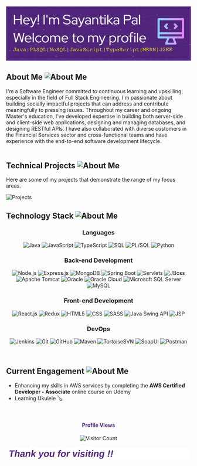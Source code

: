 ![Header](./github-header-image.png)

## About Me <img src="https://media3.giphy.com/media/v1.Y2lkPTc5MGI3NjExNmhjcHh1N3NqOGJ5M3hyajhoN2k0eWQydmdqZWp5dDFkZWVwY2x0aSZlcD12MV9pbnRlcm5hbF9naWZfYnlfaWQmY3Q9Zw/0GsNMsRwDKKMjiwIe5/giphy.webp" alt="About Me" width="25"/>

I'm a Software Engineer committed to continuous learning and upskilling, especially in the field of Full Stack Engineering. I'm passionate about building socially impactful projects that can address and contribute meaningfully to pressing issues. Throughout my career and ongoing Master's education, I've developed expertise in building both server-side and client-side web applications, designing and managing databases, and designing RESTful APIs. I have also collaborated with diverse customers in the Financial Services sector and cross-functional teams and have experience with the end-to-end software development lifecycle.
</br></br>

## Technical Projects <img src="https://media4.giphy.com/media/v1.Y2lkPTc5MGI3NjExa2VoNjgzNmJ3ZzE5OGc1bzZtYWw3d3hkMXc4c3B3cHc3bHV3ZWl4MSZlcD12MV9pbnRlcm5hbF9naWZfYnlfaWQmY3Q9Zw/L1E6n392K9E1lypVEM/giphy.webp" alt="About Me" width="25"/>
Here are some of my projects that demonstrate the range of my focus areas.

<img width="600" alt="Projects" src="https://github.com/Pal-96/Pal-96/assets/119008696/f633295d-3d67-4cd8-92f0-df1101bc3b2c">

## Technology Stack <img src="https://media0.giphy.com/media/v1.Y2lkPTc5MGI3NjExajdnbjI0ODFmenEwczQ5emNjMHkyb3g2dGlnbjZnazdqdWdyOWh5dCZlcD12MV9pbnRlcm5hbF9naWZfYnlfaWQmY3Q9Zw/2AjwKqoBdgRDIN6wI9/giphy.webp" alt="About Me" width="30"/>
<div align="center">

### Languages
![Java](https://img.shields.io/badge/Java-007396?style=for-the-badge&logo=java&logoColor=white)
![JavaScript](https://img.shields.io/badge/JavaScript-F7DF1E?style=for-the-badge&logo=javascript&logoColor=black)
![TypeScript](https://img.shields.io/badge/TypeScript-007ACC?style=for-the-badge&logo=typescript&logoColor=white)
![SQL](https://img.shields.io/badge/SQL-003B57?style=for-the-badge&logo=sql&logoColor=white)
![PL/SQL](https://img.shields.io/badge/PL%2FSQL-FFD700?style=for-the-badge&logo=oracle&logoColor=black)
![Python](https://img.shields.io/badge/Python-3776AB?style=for-the-badge&logo=python&logoColor=white)

### Back-end Development
![Node.js](https://img.shields.io/badge/Node.js-43853D?style=for-the-badge&logo=node.js&logoColor=white)
![Express.js](https://img.shields.io/badge/Express.js-000000?style=for-the-badge&logo=express&logoColor=white)
![MongoDB](https://img.shields.io/badge/MongoDB-47A248?style=for-the-badge&logo=mongodb&logoColor=white)
![Spring Boot](https://img.shields.io/badge/Spring_Boot-6DB33F?style=for-the-badge&logo=spring-boot&logoColor=white)
![Servlets](https://img.shields.io/badge/Servlets-007396?style=for-the-badge&logo=java&logoColor=white)
![JBoss](https://img.shields.io/badge/JBoss-A8B9CC?style=for-the-badge&logo=jboss&logoColor=white)
![Apache Tomcat](https://img.shields.io/badge/Apache_Tomcat-F8DC75?style=for-the-badge&logo=apache&logoColor=black)
![Oracle](https://img.shields.io/badge/Oracle-F80000?style=for-the-badge&logo=oracle&logoColor=white)
![Oracle Cloud](https://img.shields.io/badge/Oracle_Cloud-F80000?style=for-the-badge&logo=oracle&logoColor=white)
![Microsoft SQL Server](https://img.shields.io/badge/Microsoft_SQL_Server-CC2927?style=for-the-badge&logo=microsoft-sql-server&logoColor=white)
![MySQL](https://img.shields.io/badge/MySQL-4479A1?style=for-the-badge&logo=mysql&logoColor=white)

### Front-end Development
![React.js](https://img.shields.io/badge/React-61DAFB?style=for-the-badge&logo=react&logoColor=black)
![Redux](https://img.shields.io/badge/Redux-764ABC?style=for-the-badge&logo=redux&logoColor=white)
![HTML5](https://img.shields.io/badge/HTML5-E34F26?style=for-the-badge&logo=html5&logoColor=white)
![CSS](https://img.shields.io/badge/CSS3-1572B6?style=for-the-badge&logo=css3&logoColor=white)
![SASS](https://img.shields.io/badge/Sass-CC6699?style=for-the-badge&logo=sass&logoColor=white)
![Java Swing API](https://img.shields.io/badge/Java_Swing_API-007396?style=for-the-badge&logo=java&logoColor=white)
![JSP](https://img.shields.io/badge/JSP-007396?style=for-the-badge&logo=java&logoColor=white)

### DevOps
![Jenkins](https://img.shields.io/badge/Jenkins-D24939?style=for-the-badge&logo=jenkins&logoColor=white)
![Git](https://img.shields.io/badge/Git-F05032?style=for-the-badge&logo=git&logoColor=white)
![GitHub](https://img.shields.io/badge/GitHub-181717?style=for-the-badge&logo=github&logoColor=white)
![Maven](https://img.shields.io/badge/Maven-C71A36?style=for-the-badge&logo=apache-maven&logoColor=white)
![TortoiseSVN](https://img.shields.io/badge/TortoiseSVN-800080?style=for-the-badge&logo=apache&logoColor=white)
![SoapUI](https://img.shields.io/badge/SoapUI-6ABA42?style=for-the-badge&logo=soapui&logoColor=white)
![Postman](https://img.shields.io/badge/Postman-FF6C37?style=for-the-badge&logo=postman&logoColor=white)
</div>









</br>

## Current Engagement <img src="https://media3.giphy.com/media/Z61gwKI72Gx2g/200.webp?cid=ecf05e47hvn840n7bfxmziyhwrncvgg4080a9a2lbpxkukf5&ep=v1_gifs_related&rid=200.webp&ct=g" alt="About Me" width="25"/>

- Enhancing my skills in AWS services by completing the **AWS Certified Developer - Associate** online course on Udemy
- Learning Ukulele 🪕

</br>
<footer align="center"> 
  <h4 style="color: rgb(79, 36, 122);">Profile Views</h4>
  <img src="https://profile-counter.glitch.me/{Pal-96}/count.svg" alt="Visitor Count"/>

  <div style="overflow: hidden; white-space: nowrap;">
  <div style="display: inline-block; padding-left: 100%; animation: slide 10s linear infinite; center">
  </div>
</div>
</footer>
<img src="./moving-text.svg" alt="Moving Text">
